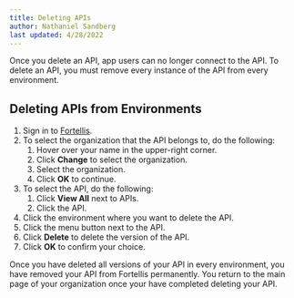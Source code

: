 ```yaml
---
title: Deleting APIs
author: Nathaniel Sandberg
last updated: 4/28/2022
---
```


Once you delete an API, app users can no longer connect to the API.
To delete an API, you must remove every instance of the API from every environment.

## Deleting APIs from Environments

1. Sign in to [Fortellis]($[devNetworkUrl]).  
1. To select the organization that the API belongs to, do the following:  
    1. Hover over your name in the upper-right corner.  
    1. Click **Change** to select the organization.  
    1. Select the organization.  
    1. Click **OK** to continue.
1. To select the API, do the following:  
    1. Click **View All** next to APIs.  
    1. Click the API.  
1. Click the environment where you want to delete the API.
1. Click the menu button next to the API.  
1. Click **Delete** to delete the version of the API.
1. Click **OK** to confirm your choice.

Once you have deleted all versions of your API in every environment,
you have removed your API from Fortellis permanently.
You return to the main page of your organization once your have completed deleting your API.
